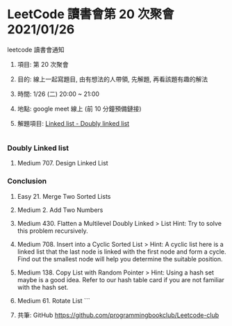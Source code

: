# LeetCode 讀書會第 20 次聚會 2021/01/26

leetcode 讀書會通知
1. 項目: 第 20  次聚會
2. 目的: 線上一起寫題目, 由有想法的人帶領, 先解題, 再看該題有趣的解法
3. 時間: 1/26 (二) 20:00 ~ 21:00
4. 地點: google meet 線上 (前 10 分鐘預備鏈接)
5. 解題項目:  [Linked list - Doubly linked list](https://leetcode.com/explore/learn/card/linked-list/210/doubly-linked-list/)

    ```text
### Doubly Linked list
  1. Medium 707. Design Linked List

### Conclusion
  1.  Easy 21. Merge Two Sorted Lists 
  2. Medium    2. Add Two Numbers 
  3. Medium    430. Flatten a Multilevel Doubly Linked 
                                > List Hint: Try to solve this problem recursively.
  4. Medium    708.  Insert into a Cyclic Sorted List 
                                 >  Hint: A cyclic list here is a linked list that the last node is linked with the first node and form a cycle. Find out the smallest node will help you determine the suitable position.
  5. Medium    138.  Copy List with Random Pointer 
                                  > Hint: Using a hash set maybe is a good idea. Refer to our hash table card if you are not familiar with the hash set.
  6. Medium    61.  Rotate List 
    ```

6. 共筆: GitHub https://github.com/programmingbookclub/Leetcode-club
